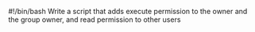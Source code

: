 #!/bin/bash
Write a script that adds execute permission to the owner and the group owner, and read permission to other users
